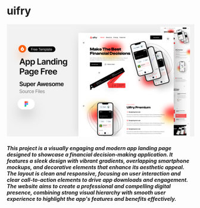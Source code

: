 # uifry

<img src="./public/Preview.svg" alt= "scover" />

##### This project is a visually engaging and modern app landing page designed to showcase a financial decision-making application. It features a sleek design with vibrant gradients, overlapping smartphone mockups, and decorative elements that enhance its aesthetic appeal. The layout is clean and responsive, focusing on user interaction and clear call-to-action elements to drive app downloads and engagement. The website aims to create a professional and compelling digital presence, combining strong visual hierarchy with smooth user experience to highlight the app's features and benefits effectively.

